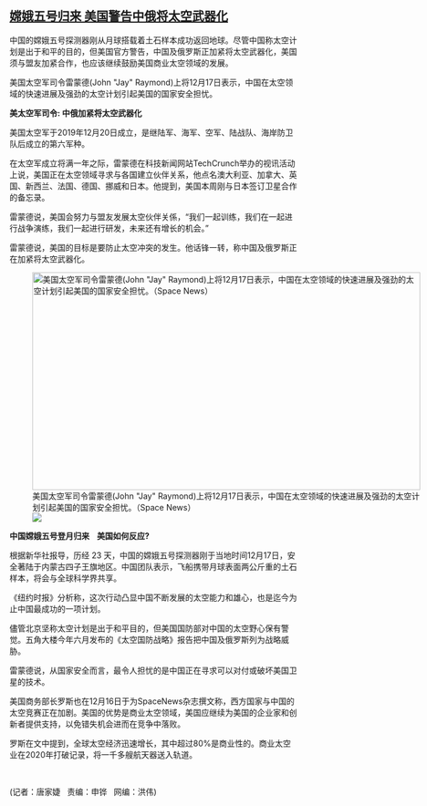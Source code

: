 <!--1608323222000-->
[嫦娥五号归来  美国警告中俄将太空武器化](https://www.rfa.org/mandarin/yataibaodao/junshiwaijiao/jt-12182020150833.html)
------

<p></p><p>中国的嫦娥五号探测器刚从月球搭载着土石样本成功返回地球。尽管中国称太空计划是出于和平的目的，但美国官方警告，中国及俄罗斯正加紧将太空武器化，美国须与盟友加紧合作，也应该继续鼓励美国商业太空领域的发展。</p><p>美国太空军司令雷蒙德(John "Jay" Raymond)上将12月17日表示，中国在太空领域的快速进展及强劲的太空计划引起美国的国家安全担忧。</p><p><strong>美太空军司令</strong><strong>: </strong><strong>中俄加紧将太空武器化</strong></p><p>美国太空军于2019年12月20日成立，是继陆军、海军、空军、陆战队、海岸防卫队后成立的第六军种。</p><p>在太空军成立将满一年之际，雷蒙德在科技新闻网站TechCrunch举办的视讯活动上说，美国正在太空领域寻求与各国建立伙伴关系，他点名澳大利亚、加拿大、英国、新西兰、法国、德国、挪威和日本。他提到，美国本周刚与日本签订卫星合作的备忘录。</p><p>雷蒙德说，美国会努力与盟友发展太空伙伴关係，“我们一起训练，我们在一起进行战争演练，我们一起进行研发，未来还有增长的机会。”</p><p>雷蒙德说，美国的目标是要防止太空冲突的发生。他话锋一转，称中国及俄罗斯正在加紧将太空武器化。</p><p><figure class="image-richtext image-inline captioned" style="width:680px;"><img alt='美国太空军司令雷蒙德(John "Jay" Raymond)上将12月17日表示，中国在太空领域的快速进展及强劲的太空计划引起美国的国家安全担忧。（Space News）' height="382" src="https://www.rfa.org/mandarin/yataibaodao/junshiwaijiao/jt-12182020150833.html/jt1218a.jpg/@@images/4653414e-1cf2-4675-a9f8-e32c36d528d2.jpeg" title="jt1218a.jpg" width="680"/><figcaption class="image-caption">美国太空军司令雷蒙德(John "Jay" Raymond)上将12月17日表示，中国在太空领域的快速进展及强劲的太空计划引起美国的国家安全担忧。（Space News）</figcaption><small></small><div id="zoomattribute"><a data-caption='美国太空军司令雷蒙德(John "Jay" Raymond)上将12月17日表示，中国在太空领域的快速进展及强劲的太空计划引起美国的国家安全担忧。（Space News）' data-fancybox="" href="https://www.rfa.org/mandarin/yataibaodao/junshiwaijiao/jt-12182020150833.html/jt1218a.jpg" id="single_image" title='美国太空军司令雷蒙德(John "Jay" Raymond)上将12月17日表示，中国在太空领域的快速进展及强劲的太空计划引起美国的国家安全担忧。（Space News）'><img src="/++plone++rfa-resources/img/icon-zoom.png"/></a></div></figure></p><p><strong>中国嫦娥五号登月归来</strong><strong>    </strong><strong>美国如何反应</strong><strong>?</strong></p><p>根据新华社报导，历经 23 天，中国的嫦娥五号探测器刚于当地时间12月17日，安全著陆于内蒙古四子王旗地区。中国团队表示，飞船携带月球表面两公斤重的土石样本，将会与全球科学界共享。</p><p>《纽约时报》分析称，这次行动凸显中国不断发展的太空能力和雄心，也是迄今为止中国最成功的一项计划。</p><p>儘管北京坚称太空计划是出于和平目的，但美国国防部对中国的太空野心保有警觉。五角大楼今年六月发布的《太空国防战略》报告把中国及俄罗斯列为战略威胁。</p><p>雷蒙德说，从国家安全而言，最令人担忧的是中国正在寻求可以对付或破坏美国卫星的技术。</p><p>美国商务部长罗斯也在12月16日于为SpaceNews杂志撰文称，西方国家与中国的太空竞赛正在加剧。美国的优势是商业太空领域，美国应继续为美国的企业家和创新者提供支持，以免错失机会进而在竞争中落败。</p><p>罗斯在文中提到，全球太空经济迅速增长，其中超过80%是商业性的。商业太空业在2020年打破记录，将一千多艘航天器送入轨道。</p><p><br/></p><p>(记者：唐家婕   责编：申铧   网编：洪伟)</p>

